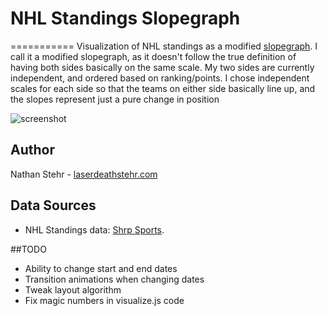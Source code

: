 # NHL Standings Slopegraph
===========
Visualization of NHL standings as a modified [slopegraph](http://www.edwardtufte.com/bboard/q-and-a-fetch-msg?msg_id=0003nk).
I call it a modified slopegraph, as it doesn't follow the true definition of having both sides basically on the same scale.
My two sides are currently independent, and ordered based on ranking/points.  I chose independent scales for each side so that
the teams on either side basically line up, and the slopes represent just a pure change in position

![screenshot](https://raw.github.com/nstehr/NHL-Slopegraph/master/screenshot.png)

## Author

Nathan Stehr - [laserdeathstehr.com](http://laserdeathstehr.com)

## Data Sources

* NHL Standings data: [Shrp Sports](http://www.shrpsports.com/nhl/).

##TODO

* Ability to change start and end dates
* Transition animations when changing dates 
* Tweak layout algorithm
* Fix magic numbers in visualize.js code